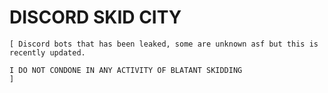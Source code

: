 # DISCORD SKID CITY
```bf
[ Discord bots that has been leaked, some are unknown asf but this is recently updated.

I DO NOT CONDONE IN ANY ACTIVITY OF BLATANT SKIDDING
]
```
